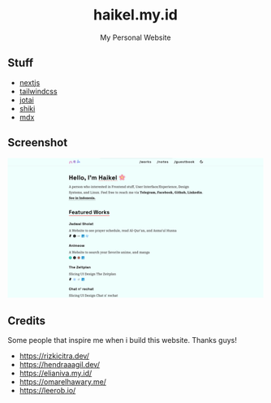 <div align="center">
  <h1>haikel.my.id</h1>
  <p>My Personal Website</p> 
</div>

## Stuff

- [nextjs](https://nextjs.org/)
- [tailwindcss](https://tailwindcss.com/)
- [jotai](https://jotai.org/)
- [shiki](https://shiki.matsu.io/)
- [mdx](https://mdxjs.co/)

## Screenshot

![new preview](/public/docs/new-preview.png)

## Credits

Some people that inspire me when i build this website. Thanks guys!

- https://rizkicitra.dev/
- https://hendraaagil.dev/
- https://elianiva.my.id/
- https://omarelhawary.me/
- https://leerob.io/
